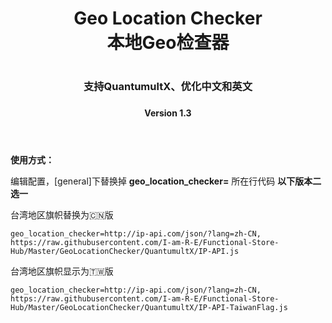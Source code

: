 <div align="center">
<h1 align="center">Geo Location Checker
<br>本地Geo检查器<h1>
<p align="center" color="#6a737d"><p>
<h3 align="center">支持QuantumultX、优化中文和英文<h3>
<h4 align="center">Version 1.3<h4>
<br>
</div>
<b>使用方式：</b>

编辑配置，[general]下替换掉 <b>geo_location_checker=</b> 所在行代码 <b>以下版本二选一</b>

台湾地区旗帜替换为🇨🇳版

```
geo_location_checker=http://ip-api.com/json/?lang=zh-CN, https://raw.githubusercontent.com/I-am-R-E/Functional-Store-Hub/Master/GeoLocationChecker/QuantumultX/IP-API.js
```
  
台湾地区旗帜显示为🇹🇼版
```
geo_location_checker=http://ip-api.com/json/?lang=zh-CN, https://raw.githubusercontent.com/I-am-R-E/Functional-Store-Hub/Master/GeoLocationChecker/QuantumultX/IP-API-TaiwanFlag.js
```

